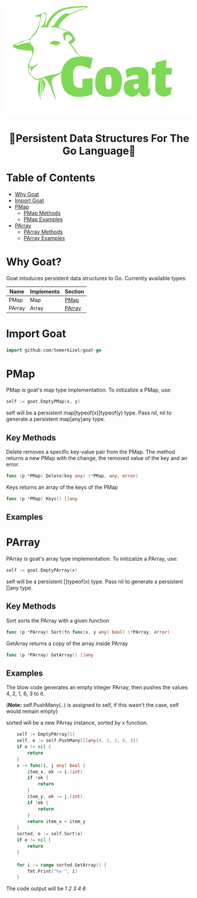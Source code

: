 <div align="center">
  <img src="./Goat-logo.png" alt="Goat" title="Goat" height="300px" />
</div>

<div align="center">

# :goat:Persistent Data Structures For The Go Language:goat:

</div>

# Table of Contents
 - [Why Goat](#why-goat)
 - [Import Goat](#import-goat)
 - [PMap](#pmap)
	- [PMap Methods](#key-methods)
	- [PMap Examples](#examples)
- [PArray](#parray)
	- [PArray Methods](#methods-1)
	- [PArray Examples](#examples-1)

# Why Goat?
Goat intoduces persistent data structures to Go.
Currently available types:

| Name | Implements | Section |
| ---- | ---- | ---- |
| PMap | Map | [PMap](#pmap) |
| PArray | Array | [PArray](#parray) | 

# Import Goat

```go
import github.com/tomerkizel/goat-go
```

# PMap

PMap is goat's map type implementation. To initizalize a PMap, use:

```go
self := goat.EmptyPMap(x, y)
```
self will be a persistent map[typeof(x)]typeof(y) type. Pass nil, nil to generate a persistent map[any]any type.

## Key Methods
Delete removes a specific key-value pair from the PMap. The method returns a new PMap with the change, the removed value of the key and an error.
```go
func (p *PMap) Delete(key any) (*PMap, any, error)
```

Keys returns an array of the keys of the PMap
```go
func (p *PMap) Keys() []any
```

## Examples


# PArray

PArray is goat's array type implementation. To initizalize a PArray, use:

```go
self := goat.EmptyPArray(x)
```
self will be a persistent []typeof(x) type. Pass nil to generate a persistent []any type.


## Key Methods
Sort sorts the PArray with a given function
```go
func (p *PArray) Sort(fn func(x, y any) bool) (*PArray, error)
```
GetArray returns a copy of the array inside PArray
```go
func (p *PArray) GetArray() []any
```

## Examples
The blow code generates an empty integer PArray, then pushes the values 4, 2, 1, 6, 3 to it.

(<b>Note:</b> self.PushMany(..) is assigned to self, if this wasn't the case, self would remain empty)

sorted will be a new PArray instance, sorted by x function.

```go
	self := EmptyPArray(1)
	self, e := self.PushMany([]any{4, 2, 1, 6, 3})
	if e != nil {
		return
	}
	x := func(i, j any) bool {
		item_x, ok := i.(int)
		if !ok {
			return
		}
		item_y, ok := j.(int)
		if !ok {
			return
		}
		return item_x < item_y
	}
	sorted, e := self.Sort(x)
	if e != nil {
		return
	}

	for i := range sorted.GetArray() {
		fmt.Print("%v ", i)
	}
```
The code output will be <i>1 2 3 4 6 </i>